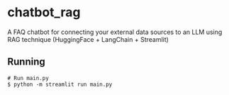 # chatbot_rag
A FAQ chatbot for connecting your external data sources to an LLM using RAG technique (HuggingFace + LangChain + Streamlit)

## Running

```shell
# Run main.py
$ python -m streamlit run main.py
```
